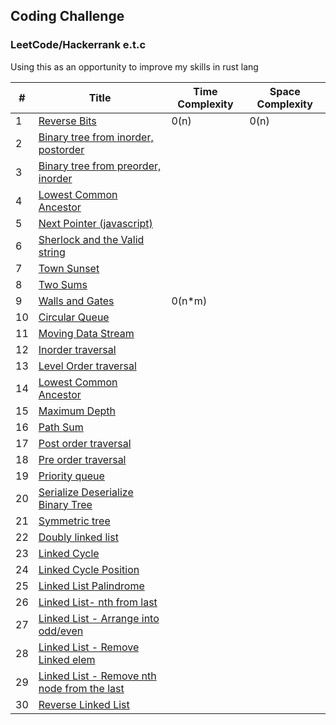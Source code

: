 ## Coding Challenge

### LeetCode/Hackerrank e.t.c

Using this as an opportunity to improve my skills in rust lang

| #   | Title                                                                                                                                                                 | Time Complexity | Space Complexity |
| --- | --------------------------------------------------------------------------------------------------------------------------------------------------------------------- | --------------- | ---------------- |
| 1   | [Reverse Bits](https://github.com/tolumide-ng/coding-challenge)                                                                                                       | 0(n)            | 0(n)             |
| 2   | [Binary tree from inorder, postorder](https://github.com/tolumide-ng/coding-challenge/blob/main/algorithms/src/the_algos/bt_from_list.rs)                             |
| 3   | [Binary tree from preorder, inorder](https://github.com/tolumide-ng/coding-challenge/blob/main/algorithms/src/the_algos/bt_from_preorder_inorder.rs)                  |
| 4   | [Lowest Common Ancestor](https://github.com/tolumide-ng/coding-challenge/blob/main/algorithms/src/the_algos/lowest_common_ancestor.rs)                                |
| 5   | [Next Pointer (javascript)](https://github.com/tolumide-ng/coding-challenge/blob/main/algorithms/src/the_algos/next_right_pointers.js)                                |
| 6   | [Sherlock and the Valid string](https://github.com/tolumide-ng/coding-challenge/blob/main/algorithms/src/the_algos/sherlock_and_the_valid_string.rs)                  |
| 7   | [Town Sunset](https://github.com/tolumide-ng/coding-challenge/blob/main/algorithms/src/the_algos/sunset.rs)                                                           |
| 8   | [Two Sums](https://github.com/tolumide-ng/coding-challenge/blob/main/algorithms/src/the_algos/two_sums.rs)                                                            |
| 9   | [Walls and Gates](https://github.com/tolumide-ng/coding-challenge/blob/main/data_structures/src/queues_stacks/walls_and_gates.rs)                                     | 0(n\*m)         |
| 10  | [Circular Queue](https://github.com/tolumide-ng/coding-challenge/blob/main/data_structures/src/queues_stacks/circular_queue.rs)                                       |
| 11  | [Moving Data Stream](https://github.com/tolumide-ng/coding-challenge/blob/main/data_structures/src/queues_stacks/moving_data_stream.rs)                               |
| 12  | [Inorder traversal](https://github.com/tolumide-ng/coding-challenge/blob/main/data_structures/src/binary_tree/in_order_traversal.rs)                                  |
| 13  | [Level Order traversal](https://github.com/tolumide-ng/coding-challenge/blob/main/data_structures/src/binary_tree/level_order_traversal.rs)                           |
| 14  | [Lowest Common Ancestor](https://github.com/tolumide-ng/coding-challenge/blob/main/data_structures/src/binary_tree/lowest_common_ancestor.rs)                         |
| 15  | [Maximum Depth](https://github.com/tolumide-ng/coding-challenge/blob/main/data_structures/src/binary_tree/max_depth.rs)                                               |
| 16  | [Path Sum](https://github.com/tolumide-ng/coding-challenge/blob/main/data_structures/src/binary_tree/path_sum.rs)                                                     |
| 17  | [Post order traversal](https://github.com/tolumide-ng/coding-challenge/blob/main/data_structures/src/binary_tree/post_order_traversal.rs)                             |
| 18  | [Pre order traversal](https://github.com/tolumide-ng/coding-challenge/blob/main/data_structures/src/binary_tree/pre_order_traversal.rs)                               |
| 19  | [Priority queue](https://github.com/tolumide-ng/coding-challenge/blob/main/data_structures/src/binary_tree/priority_queue.rs)                                         |
| 20  | [Serialize Deserialize Binary Tree](https://github.com/tolumide-ng/coding-challenge/blob/main/data_structures/src/binary_tree/serialize_deserialize.rs)               |
| 21  | [Symmetric tree](https://github.com/tolumide-ng/coding-challenge/blob/main/data_structures/src/binary_tree/symmetic_tree.rs)                                          |
| 22  | [Doubly linked list](https://github.com/tolumide-ng/coding-challenge/blob/main/data_structures/src/linked_lists/doubly_linked_list.rs)                                |
| 23  | [Linked Cycle](https://github.com/tolumide-ng/coding-challenge/blob/main/data_structures/src/linked_lists/leet_singly_ll.rs)                                          |
| 24  | [Linked Cycle Position](https://github.com/tolumide-ng/coding-challenge/blob/main/data_structures/src/linked_lists/linked_cycle_pos.rs)                               |
| 25  | [Linked List Palindrome](https://github.com/tolumide-ng/coding-challenge/blob/main/data_structures/src/linked_lists/linked_palindrome.rs)                             |
| 26  | [Linked List- nth from last](https://github.com/tolumide-ng/coding-challenge/blob/main/data_structures/src/linked_lists/nth_from_last.rs)                             |
| 27  | [Linked List - Arrange into odd/even](https://github.com/tolumide-ng/coding-challenge/blob/main/data_structures/src/linked_lists/odd_even_linked_lists.rs)            |
| 28  | [Linked List - Remove Linked elem](https://github.com/tolumide-ng/coding-challenge/blob/main/data_structures/src/linked_lists/remove_linked_elements.rs)              |
| 29  | [Linked List - Remove nth node from the last](https://github.com/tolumide-ng/coding-challenge/blob/main/data_structures/src/linked_lists/remove_nth_node_from_end.rs) |
| 30  | [Reverse Linked List](https://github.com/tolumide-ng/coding-challenge/blob/main/data_structures/src/linked_lists/reversed_linked_lists.rs)                            |
